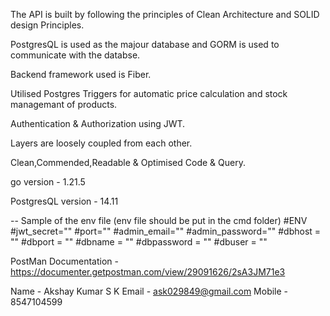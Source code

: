 The API is built by following the principles of Clean Architecture and SOLID design Principles.

PostgresQL is used as the majour database and GORM is used to communicate with the databse.

Backend framework used is Fiber.

Utilised Postgres Triggers for automatic price calculation and stock managemant of products.

Authentication & Authorization using JWT.

Layers are loosely coupled from each other.

Clean,Commended,Readable & Optimised Code & Query.

go version - 1.21.5

PostgresQL version - 14.11

-- Sample of the env file (env file should be put in the cmd folder) #ENV #jwt_secret="" #port="" #admin_email="" #admin_password="" #dbhost = "" #dbport = "" #dbname = "" #dbpassword = "" #dbuser = ""

PostMan Documentation - https://documenter.getpostman.com/view/29091626/2sA3JM71e3

Name - Akshay Kumar S K Email - ask029849@gmail.com Mobile - 8547104599
